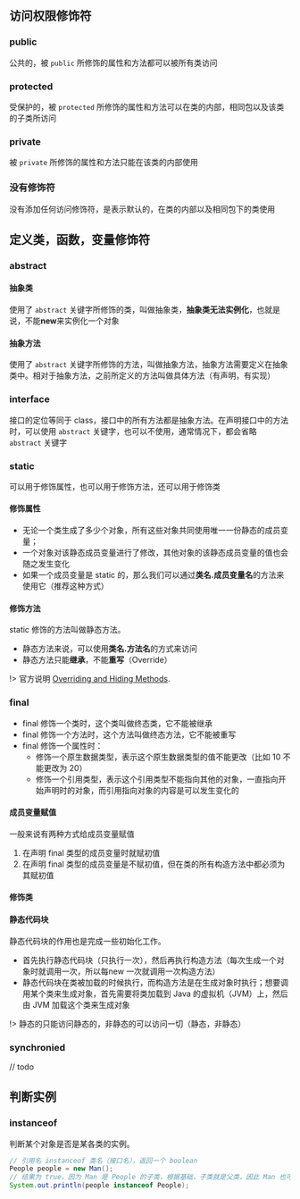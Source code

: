 ## 访问权限修饰符

### public

公共的，被 `public` 所修饰的属性和方法都可以被所有类访问

### protected

受保护的，被 `protected` 所修饰的属性和方法可以在类的内部，相同包以及该类的子类所访问

### private

被 `private` 所修饰的属性和方法只能在该类的内部使用

### 没有修饰符

没有添加任何访问修饰符，是表示默认的，在类的内部以及相同包下的类使用

## 定义类，函数，变量修饰符

### abstract

#### 抽象类

使用了 `abstract` 关键字所修饰的类，叫做抽象类，**抽象类无法实例化**，也就是说，不能**new**来实例化一个对象

#### 抽象方法

使用了 `abstract` 关键字所修饰的方法，叫做抽象方法，抽象方法需要定义在抽象类中。相对于抽象方法，之前所定义的方法叫做具体方法（有声明，有实现）

### interface

接口的定位等同于 class，接口中的所有方法都是抽象方法。在声明接口中的方法时，可以使用 `abstract` 关键字，也可以不使用，通常情况下，都会省略 `abstract` 关键字

### static

可以用于修饰属性，也可以用于修饰方法，还可以用于修饰类

#### 修饰属性

* 无论一个类生成了多少个对象，所有这些对象共同使用唯一一份静态的成员变量；
* 一个对象对该静态成员变量进行了修改，其他对象的该静态成员变量的值也会随之发生变化
* 如果一个成员变量是 static 的，那么我们可以通过**类名.成员变量名**的方法来使用它（推荐这种方式）

#### 修饰方法

static 修饰的方法叫做静态方法。

* 静态方法来说，可以使用**类名.方法名**的方式来访问
* 静态方法只能**继承**，不能**重写**（Override）

!> 官方说明 [Overriding and Hiding Methods](https://docs.oracle.com/javase/tutorial/java/IandI/override.html).

### final

* final 修饰一个类时，这个类叫做终态类，它不能被继承
* final 修饰一个方法时，这个方法叫做终态方法，它不能被重写
* final 修饰一个属性时：
  * 修饰一个原生数据类型，表示这个原生数据类型的值不能更改（比如 10 不能更改为 20）
  * 修饰一个引用类型，表示这个引用类型不能指向其他的对象，一直指向开始声明时的对象，而引用指向对象的内容是可以发生变化的

#### 成员变量赋值

一般来说有两种方式给成员变量赋值
1. 在声明 final 类型的成员变量时就赋初值
2. 在声明 final 类型的成员变量是不赋初值，但在类的所有构造方法中都必须为其赋初值

#### 修饰类

#### 静态代码块

静态代码块的作用也是完成一些初始化工作。
* 首先执行静态代码块（只执行一次），然后再执行构造方法（每次生成一个对象时就调用一次，所以每new 一次就调用一次构造方法）
* 静态代码块在类被加载的时候执行，而构造方法是在生成对象时执行；想要调用某个类来生成对象，首先需要将类加载到 Java 的虚拟机（JVM）上，然后由 JVM 加载这个类来生成对象

!> 静态的只能访问静态的，非静态的可以访问一切（静态，非静态）

### synchronied

// todo

## 判断实例

### instanceof

判断某个对象是否是某各类的实例。

```java
// 引用名 instanceof 类名（接口名），返回一个 boolean
People people = new Man();
// 结果为 true，因为 Man 是 People 的子类，根据基础，子类就是父类，因此 Man 也可以看作是 People 的实例
System.out.println(people instanceof People);
```


